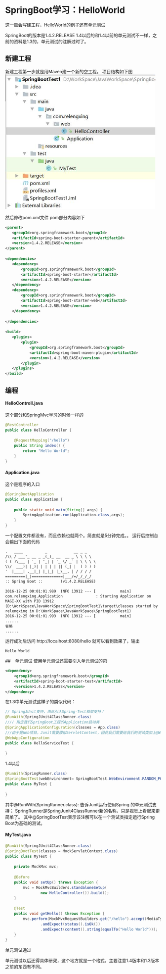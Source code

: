 # SpringBoot学习：HelloWorld



这一篇会写建工程，HelloWorld的例子还有单元测试

SpringBoot的版本是1.4.2.RELEASE
1.4以后的和1.4以前的单元测试不一样，之前的资料是1.3的，单元测试的注解过时了。


## 新建工程
新建工程第一步就是用Maven建一个新的空工程。
项目结构如下图
![项目结构](img/项目结构.jpg)

然后修改pom.xml文件
pom部分内容如下
```xml
<parent>
   <groupId>org.springframework.boot</groupId>
   <artifactId>spring-boot-starter-parent</artifactId>
   <version>1.4.2.RELEASE</version>
</parent>

<dependencies>
   <dependency>
       <groupId>org.springframework.boot</groupId>
       <artifactId>spring-boot-starter</artifactId>
       <version>1.4.2.RELEASE</version>
   </dependency>
   <dependency>
       <groupId>org.springframework.boot</groupId>
       <artifactId>spring-boot-starter-web</artifactId>
       <version>1.4.2.RELEASE</version>
   </dependency>

</dependencies>

<build>
   <plugins>
       <plugin>
           <groupId>org.springframework.boot</groupId>
           <artifactId>spring-boot-maven-plugin</artifactId>
           <version>1.4.2.RELEASE</version>
       </plugin>
   </plugins>
</build>
```


## 编程
#### HelloControll.java
这个部分和SpringMvc学习的时候一样的
```java
@RestController
public class HelloController {

    @RequestMapping("/hello")
    public String index() {
        return "Hello World";
    }
}
```


#### Application.java
这个是程序的入口
```java
@SpringBootApplication
public class Application {

    public static void main(String[] args) {
        SpringApplication.run(Application.class,args);
    }
}

```

一个配置文件都没有，而且依赖也就两个。简直就是5分钟完成。。
运行后控制台会输出下面的代码
```
.   ____          _            __ _ _
/\\ / ___'_ __ _ _(_)_ __  __ _ \ \ \ \
( ( )\___ | '_ | '_| | '_ \/ _` | \ \ \ \
\\/  ___)| |_)| | | | | || (_| |  ) ) ) )
'  |____| .__|_| |_|_| |_\__, | / / / /
=========|_|==============|___/=/_/_/_/
:: Spring Boot ::        (v1.4.2.RELEASE)

2016-12-25 00:01:01.989  INFO 13912 --- [           main] com.relengxing.Application               : Starting Application on MAGI-XX with PID 13912 (D:\WorkSpace\JavaWorkSpace\SpringBootTest1\target\classes started by relengxing in D:\WorkSpace\JavaWorkSpace\SpringBootTest1)
2016-12-25 00:01:01.993  INFO 13912 --- [           main]
......
省略
......
```
运行成功后访问 http://localhost:8080/hello
就可以看到效果了，输出
```
Hello World
```
##　单元测试
使用单元测试还需要引入单元测试的包

```xml
<dependency>
    <groupId>org.springframework.boot</groupId>
    <artifactId>spring-boot-starter-test</artifactId>
    <version>1.4.2.RELEASE</version>
</dependency>
```

在1.3中单元测试这样子的类似代码：
```java
// SpringJUnit支持，由此引入Spring-Test框架支持！
@RunWith(SpringJUnit4ClassRunner.class)
//// 指定我们SpringBoot工程的Application启动类
@SpringApplicationConfiguration(classes = App.class)
///由于是Web项目，Junit需要模拟ServletContext，因此我们需要给我们的测试类加上@WebAppConfiguration。
@WebAppConfiguration
public class HelloServiceTest {

}
```

1.4以后
```java
@RunWith(SpringRunner.class)
@SpringBootTest(webEnvironment= SpringBootTest.WebEnvironment.RANDOM_PORT)
public class MyTest {

}
```
其中@RunWith(SpringRunner.class): 告诉Junit运行使用Spring 的单元测试支持；
SpringRunner是SpringJunit4ClassRunner新的名称，只是视觉上看起来更简单了。
其中@SpringBootTest表示该注解可以在一个测试类指定运行Spring Boot为基础的测试。
#### MyTest.java
```java
@RunWith(SpringJUnit4ClassRunner.class)
@SpringBootTest(classes = MockServletContext.class)
public class MyTest {

    private MockMvc mvc;

    @Before
    public void setUp() throws Exception {
        mvc = MockMvcBuilders.standaloneSetup(
                new HelloController()).build();
    }

    @Test
    public void getHello() throws Exception {
        mvc.perform(MockMvcRequestBuilders.get("/hello").accept(MediaType.APPLICATION_JSON))
                .andExpect(status().isOk())
                .andExpect(content().string(equalTo("Hello World")));
    }
}
```
单元测试通过

单元测试以后还得具体研究，这个地方就是一个格式。主要注意1.4版本和1.3版本之前的东西有不同。
